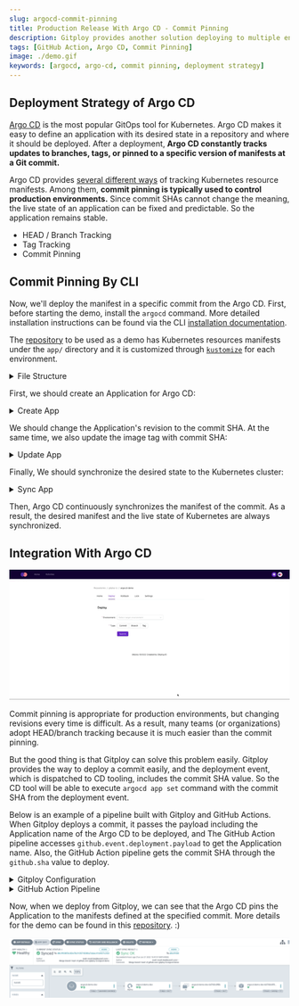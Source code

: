 ```yaml
---
slug: argocd-commit-pinning
title: Production Release With Argo CD - Commit Pinning
description: Gitploy provides another solution deploying to multiple environments.
tags: [GitHub Action, Argo CD, Commit Pinning]
image: ./demo.gif
keywords: [argocd, argo-cd, commit pinning, deployment strategy]
---
```


## Deployment Strategy of Argo CD

[Argo CD](https://argo-cd.readthedocs.io/en/stable/) is the most popular GitOps tool for Kubernetes. Argo CD makes it easy to define an application with its desired state in a repository and where it should be deployed. After a deployment, **Argo CD constantly tracks updates to branches, tags, or pinned to a specific version of manifests at a Git commit.**

Argo CD provides [several different ways](https://argo-cd.readthedocs.io/en/stable/user-guide/tracking_strategies/) of tracking Kubernetes resource manifests. Among them, **commit pinning is typically used to control production environments.** Since commit SHAs cannot change the meaning, the live state of an application can be fixed and predictable. So the application remains stable.

- HEAD / Branch Tracking
- Tag Tracking
- Commit Pinning

## Commit Pinning By CLI

Now, we'll deploy the manifest in a specific commit from the Argo CD. First, before starting the demo, install the `argocd` command. More detailed installation instructions can be found via the CLI [installation documentation](https://argo-cd.readthedocs.io/en/stable/cli_installation/).

The [repository](https://github.com/gitploy-io/argocd-demo) to be used as a demo has Kubernetes resources manifests under the `app/` directory and it is customized through [`kustomize`](https://kubectl.docs.kubernetes.io/guides/introduction/kustomize/) for each environment.

<details>
<summary>File Structure</summary>

```shell
app
├── base
│   ├── deployment.yaml
│   └── kustomization.yaml
└── overlays
    ├── dev
    │   └── kustomization.yaml
    └── prod
        └── kustomization.yaml
```

</details>

First, we should create an Application for Argo CD:

<details>
<summary>Create App</summary>

```shell
argocd app create argocd-demo-prod \
    --repo https://github.com/gitploy-io/argocd-demo.git \
    --path app/overlays/prod  \
    --dest-server https://kubernetes.default.svc \
    --dest-namespace argocd \
	--sync-policy automated
```

</details>

We should change the Application's revision to the commit SHA. At the same time, we also update the image tag with commit SHA:

<details>
<summary>Update App</summary>

```shell
argocd app set argocd-demo-prod \
	--revision COMMIT_SHA \
	--kustomize-image gitployio/argocd-demo=gitployio/argocd-demo:sha-COMMIT_SHA
```

</details>

Finally, We should synchronize the desired state to the Kubernetes cluster:

<details>
<summary>Sync App</summary>

```shell
argocd app sync argocd-demo-prod --timeout 300
```

</details>

Then, Argo CD continuously synchronizes the manifest of the commit. As a result, the desired manifest and the live state of Kubernetes are always synchronized.

## Integration With Argo CD

![Demo](./demo.gif)

Commit pinning is appropriate for production environments, but changing revisions every time is difficult. As a result, many teams (or organizations) adopt HEAD/branch tracking because it is much easier than the commit pinning.

But the good thing is that Gitploy can solve this problem easily. Gitploy provides the way to deploy a commit easily, and the deployment event, which is dispatched to CD tooling, includes the commit SHA value. So the CD tool will be able to execute `argocd app set` command with the commit SHA from the deployment event.

Below is an example of a pipeline built with Gitploy and GitHub Actions. When Gitploy deploys a commit, it passes the payload including the Application name of the Argo CD to be deployed, and The GitHub Action pipeline accesses `github.event.deployment.payload` to get the Application name. Also, the GitHub Action pipeline gets the commit SHA through the `github.sha` value to deploy.

<details>
<summary>Gitploy Configuration</summary>

```yaml
envs:
  - name: dev
    auto_merge: false
    required_contexts:
      - "publish-image"
    payload:
      application: argocd-demo-dev
  - name: prod
    auto_merge: true
    required_contexts:
      - "publish-image"
    production_environment: true
    payload:
      application: argocd-demo-prod
```

</details>

<details>
<summary>GitHub Action Pipeline</summary>

```yaml
name: deploy

on:
  deployment

jobs:
  deploy:
    runs-on: ubuntu-latest
    steps:
      - 
        uses: chrnorm/deployment-status@releases/v2
        with:
          deployment-id: ${{ github.event.deployment.id }}
          description: Trigger the pipeline
          state: "queued"
          token: "${{ github.token }}"
      - 
        uses: chrnorm/deployment-status@releases/v2
        with:
          deployment-id: ${{ github.event.deployment.id }}
          description: Start to deploy to the Kubernetes
          log-url: https://gitploy.jp.ngrok.io/applications/${{ github.event.deployment.payload.application }}
          state: "in_progress"
          token: "${{ github.token }}"
      - 
        name: Log in
        uses: clowdhaus/argo-cd-action/@main
        with:
          version: 2.3.3
          command: login gitploy.jp.ngrok.io
          options: >
            --username 
            admin 
            --password 
            ${{ secrets.ARGOCD_PASSWORD }}
      - 
        name: Set image tag
        uses: clowdhaus/argo-cd-action/@main
        with:
          version: 2.3.3
          command: app set ${{ github.event.deployment.payload.application }}
          options: >
            --revision ${{ github.sha }}  
            --kustomize-image gitployio/argocd-demo=gitployio/argocd-demo:sha-${{ github.sha }}
      - 
        name: Sync
        uses: clowdhaus/argo-cd-action/@main
        with:
          version: 2.3.3
          command: app sync ${{ github.event.deployment.payload.application }}
          options: >
						--timeout 300
      - 
        name: Wait
        uses: clowdhaus/argo-cd-action/@main
        with:
          version: 2.3.3
          command: app wait ${{ github.event.deployment.payload.application }}
          options: >
            --health
            --timeout 600
      - 
        if: success()
        uses: chrnorm/deployment-status@releases/v2
        with:
          deployment-id: ${{ github.event.deployment.id }}
          description: Finish to deploy successfully.
          log-url: https://gitploy.jp.ngrok.io/applications/${{ github.event.deployment.payload.application }}
          state: "success"
          token: "${{ github.token }}"
      - 
        if: failure()
        uses: chrnorm/deployment-status@releases/v2
        with:
          deployment-id: ${{ github.event.deployment.id }}
          description: Failed to deploy.
          log-url: https://gitploy.jp.ngrok.io/applications/${{ github.event.deployment.payload.application }}
          state: "failure"
          token: "${{ github.token }}"
```

</details>

Now, when we deploy from Gitploy, we can see that the Argo CD pins the Application to the manifests defined at the specified commit. More details for the demo can be found in this [repository](https://github.com/gitploy-io). :)

![Application](./application.png)
